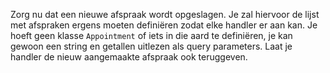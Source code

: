 Zorg nu dat een nieuwe afspraak wordt opgeslagen.
Je zal hiervoor de lijst met afspraken ergens moeten definiëren zodat elke handler er aan kan.
Je hoeft geen klasse `Appointment` of iets in die aard te definiëren, je kan gewoon een string en getallen uitlezen als query parameters.
Laat je handler de nieuw aangemaakte afspraak ook teruggeven.
